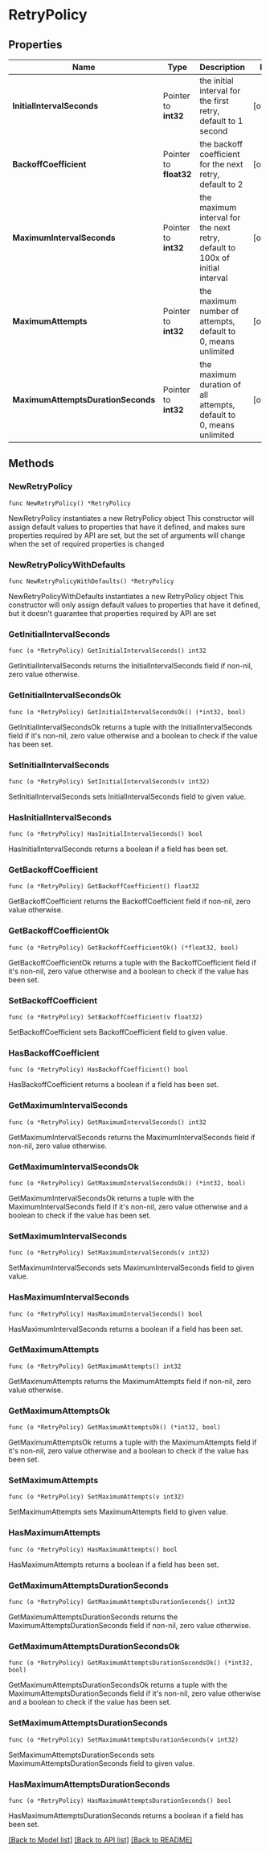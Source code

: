 # RetryPolicy

## Properties

Name | Type | Description | Notes
------------ | ------------- | ------------- | -------------
**InitialIntervalSeconds** | Pointer to **int32** | the initial interval for the first retry, default to 1 second | [optional] 
**BackoffCoefficient** | Pointer to **float32** | the backoff coefficient for the next retry, default to 2 | [optional] 
**MaximumIntervalSeconds** | Pointer to **int32** | the maximum interval for the next retry, default to 100x of initial interval | [optional] 
**MaximumAttempts** | Pointer to **int32** | the maximum number of attempts, default to 0, means unlimited | [optional] 
**MaximumAttemptsDurationSeconds** | Pointer to **int32** | the maximum duration of all attempts, default to 0, means unlimited | [optional] 

## Methods

### NewRetryPolicy

`func NewRetryPolicy() *RetryPolicy`

NewRetryPolicy instantiates a new RetryPolicy object
This constructor will assign default values to properties that have it defined,
and makes sure properties required by API are set, but the set of arguments
will change when the set of required properties is changed

### NewRetryPolicyWithDefaults

`func NewRetryPolicyWithDefaults() *RetryPolicy`

NewRetryPolicyWithDefaults instantiates a new RetryPolicy object
This constructor will only assign default values to properties that have it defined,
but it doesn't guarantee that properties required by API are set

### GetInitialIntervalSeconds

`func (o *RetryPolicy) GetInitialIntervalSeconds() int32`

GetInitialIntervalSeconds returns the InitialIntervalSeconds field if non-nil, zero value otherwise.

### GetInitialIntervalSecondsOk

`func (o *RetryPolicy) GetInitialIntervalSecondsOk() (*int32, bool)`

GetInitialIntervalSecondsOk returns a tuple with the InitialIntervalSeconds field if it's non-nil, zero value otherwise
and a boolean to check if the value has been set.

### SetInitialIntervalSeconds

`func (o *RetryPolicy) SetInitialIntervalSeconds(v int32)`

SetInitialIntervalSeconds sets InitialIntervalSeconds field to given value.

### HasInitialIntervalSeconds

`func (o *RetryPolicy) HasInitialIntervalSeconds() bool`

HasInitialIntervalSeconds returns a boolean if a field has been set.

### GetBackoffCoefficient

`func (o *RetryPolicy) GetBackoffCoefficient() float32`

GetBackoffCoefficient returns the BackoffCoefficient field if non-nil, zero value otherwise.

### GetBackoffCoefficientOk

`func (o *RetryPolicy) GetBackoffCoefficientOk() (*float32, bool)`

GetBackoffCoefficientOk returns a tuple with the BackoffCoefficient field if it's non-nil, zero value otherwise
and a boolean to check if the value has been set.

### SetBackoffCoefficient

`func (o *RetryPolicy) SetBackoffCoefficient(v float32)`

SetBackoffCoefficient sets BackoffCoefficient field to given value.

### HasBackoffCoefficient

`func (o *RetryPolicy) HasBackoffCoefficient() bool`

HasBackoffCoefficient returns a boolean if a field has been set.

### GetMaximumIntervalSeconds

`func (o *RetryPolicy) GetMaximumIntervalSeconds() int32`

GetMaximumIntervalSeconds returns the MaximumIntervalSeconds field if non-nil, zero value otherwise.

### GetMaximumIntervalSecondsOk

`func (o *RetryPolicy) GetMaximumIntervalSecondsOk() (*int32, bool)`

GetMaximumIntervalSecondsOk returns a tuple with the MaximumIntervalSeconds field if it's non-nil, zero value otherwise
and a boolean to check if the value has been set.

### SetMaximumIntervalSeconds

`func (o *RetryPolicy) SetMaximumIntervalSeconds(v int32)`

SetMaximumIntervalSeconds sets MaximumIntervalSeconds field to given value.

### HasMaximumIntervalSeconds

`func (o *RetryPolicy) HasMaximumIntervalSeconds() bool`

HasMaximumIntervalSeconds returns a boolean if a field has been set.

### GetMaximumAttempts

`func (o *RetryPolicy) GetMaximumAttempts() int32`

GetMaximumAttempts returns the MaximumAttempts field if non-nil, zero value otherwise.

### GetMaximumAttemptsOk

`func (o *RetryPolicy) GetMaximumAttemptsOk() (*int32, bool)`

GetMaximumAttemptsOk returns a tuple with the MaximumAttempts field if it's non-nil, zero value otherwise
and a boolean to check if the value has been set.

### SetMaximumAttempts

`func (o *RetryPolicy) SetMaximumAttempts(v int32)`

SetMaximumAttempts sets MaximumAttempts field to given value.

### HasMaximumAttempts

`func (o *RetryPolicy) HasMaximumAttempts() bool`

HasMaximumAttempts returns a boolean if a field has been set.

### GetMaximumAttemptsDurationSeconds

`func (o *RetryPolicy) GetMaximumAttemptsDurationSeconds() int32`

GetMaximumAttemptsDurationSeconds returns the MaximumAttemptsDurationSeconds field if non-nil, zero value otherwise.

### GetMaximumAttemptsDurationSecondsOk

`func (o *RetryPolicy) GetMaximumAttemptsDurationSecondsOk() (*int32, bool)`

GetMaximumAttemptsDurationSecondsOk returns a tuple with the MaximumAttemptsDurationSeconds field if it's non-nil, zero value otherwise
and a boolean to check if the value has been set.

### SetMaximumAttemptsDurationSeconds

`func (o *RetryPolicy) SetMaximumAttemptsDurationSeconds(v int32)`

SetMaximumAttemptsDurationSeconds sets MaximumAttemptsDurationSeconds field to given value.

### HasMaximumAttemptsDurationSeconds

`func (o *RetryPolicy) HasMaximumAttemptsDurationSeconds() bool`

HasMaximumAttemptsDurationSeconds returns a boolean if a field has been set.


[[Back to Model list]](../README.md#documentation-for-models) [[Back to API list]](../README.md#documentation-for-api-endpoints) [[Back to README]](../README.md)


